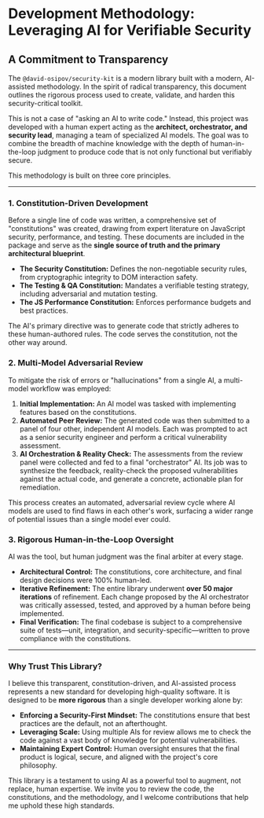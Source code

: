# Development Methodology: Leveraging AI for Verifiable Security

## A Commitment to Transparency

The `@david-osipov/security-kit` is a modern library built with a modern, AI-assisted methodology. In the spirit of radical transparency, this document outlines the rigorous process used to create, validate, and harden this security-critical toolkit.

This is not a case of "asking an AI to write code." Instead, this project was developed with a human expert acting as the **architect, orchestrator, and security lead**, managing a team of specialized AI models. The goal was to combine the breadth of machine knowledge with the depth of human-in-the-loop judgment to produce code that is not only functional but verifiably secure.

This methodology is built on three core principles.

---

### 1. Constitution-Driven Development

Before a single line of code was written, a comprehensive set of "constitutions" was created, drawing from expert literature on JavaScript security, performance, and testing. These documents are included in the package and serve as the **single source of truth and the primary architectural blueprint**.

*   **The Security Constitution:** Defines the non-negotiable security rules, from cryptographic integrity to DOM interaction safety.
*   **The Testing & QA Constitution:** Mandates a verifiable testing strategy, including adversarial and mutation testing.
*   **The JS Performance Constitution:** Enforces performance budgets and best practices.

The AI's primary directive was to generate code that strictly adheres to these human-authored rules. The code serves the constitution, not the other way around.

### 2. Multi-Model Adversarial Review

To mitigate the risk of errors or "hallucinations" from a single AI, a multi-model workflow was employed:

1.  **Initial Implementation:** An AI model was tasked with implementing features based on the constitutions.
2.  **Automated Peer Review:** The generated code was then submitted to a panel of four other, independent AI models. Each was prompted to act as a senior security engineer and perform a critical vulnerability assessment.
3.  **AI Orchestration & Reality Check:** The assessments from the review panel were collected and fed to a final "orchestrator" AI. Its job was to synthesize the feedback, reality-check the proposed vulnerabilities against the actual code, and generate a concrete, actionable plan for remediation.

This process creates an automated, adversarial review cycle where AI models are used to find flaws in each other's work, surfacing a wider range of potential issues than a single model ever could.

### 3. Rigorous Human-in-the-Loop Oversight

AI was the tool, but human judgment was the final arbiter at every stage.

*   **Architectural Control:** The constitutions, core architecture, and final design decisions were 100% human-led.
*   **Iterative Refinement:** The entire library underwent **over 50 major iterations** of refinement. Each change proposed by the AI orchestrator was critically assessed, tested, and approved by a human before being implemented.
*   **Final Verification:** The final codebase is subject to a comprehensive suite of tests—unit, integration, and security-specific—written to prove compliance with the constitutions.

---

### Why Trust This Library?

I believe this transparent, constitution-driven, and AI-assisted process represents a new standard for developing high-quality software. It is designed to be **more rigorous** than a single developer working alone by:

*   **Enforcing a Security-First Mindset:** The constitutions ensure that best practices are the default, not an afterthought.
*   **Leveraging Scale:** Using multiple AIs for review allows me to check the code against a vast body of knowledge for potential vulnerabilities.
*   **Maintaining Expert Control:** Human oversight ensures that the final product is logical, secure, and aligned with the project's core philosophy.

This library is a testament to using AI as a powerful tool to augment, not replace, human expertise. We invite you to review the code, the constitutions, and the methodology, and I welcome contributions that help me uphold these high standards.